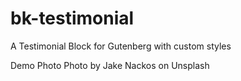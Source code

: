 # bk-testimonial
A Testimonial Block for Gutenberg with custom styles

Demo Photo
Photo by Jake Nackos on Unsplash